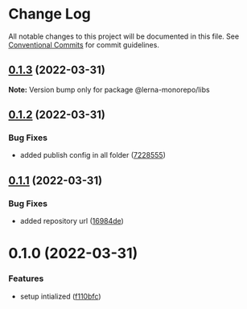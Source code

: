 # Change Log

All notable changes to this project will be documented in this file.
See [Conventional Commits](https://conventionalcommits.org) for commit guidelines.

## [0.1.3](https://github.com/Karthikmani345/monorepo-independent-version-publish/compare/@lerna-monorepo/libs@0.1.2...@lerna-monorepo/libs@0.1.3) (2022-03-31)

**Note:** Version bump only for package @lerna-monorepo/libs





## [0.1.2](https://github.com/Karthikmani345/monorepo-independent-version-publish/compare/@lerna-monorepo/libs@0.1.1...@lerna-monorepo/libs@0.1.2) (2022-03-31)


### Bug Fixes

* added publish config in all folder ([7228555](https://github.com/Karthikmani345/monorepo-independent-version-publish/commit/7228555bcb909201fec0caaa21085962a8fc6afb))





## [0.1.1](https://github.com/Karthikmani345/monorepo-independent-version-publish/compare/@lerna-monorepo/libs@0.1.0...@lerna-monorepo/libs@0.1.1) (2022-03-31)


### Bug Fixes

* added repository url ([16984de](https://github.com/Karthikmani345/monorepo-independent-version-publish/commit/16984de3bcac6de63adb06b0df26fe62588568c5))





# 0.1.0 (2022-03-31)


### Features

* setup intialized ([f110bfc](https://github.com/Karthikmani345/lerna-monorepo/commit/f110bfce7abfdd4cfafd16db57556c5800535cc2))
